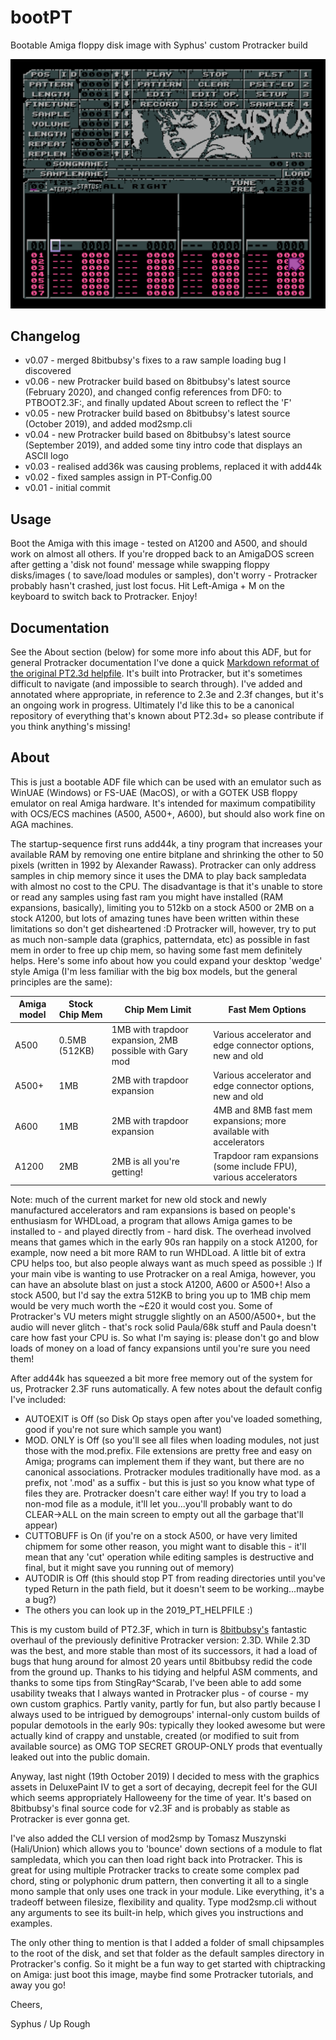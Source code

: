 # bootPT
Bootable Amiga floppy disk image with Syphus' custom Protracker build

![bootPT screenshot](screenshot.png)

## Changelog

* v0.07 - merged 8bitbubsy's fixes to a raw sample loading bug I discovered
* v0.06 - new Protracker build based on 8bitbubsy's latest source (February 2020), and changed config references from DF0: to PTBOOT2.3F:, and finally updated About screen to reflect the 'F'
* v0.05 - new Protracker build based on 8bitbubsy's latest source (October 2019), and added mod2smp.cli
* v0.04 - new Protracker build based on 8bitbubsy's latest source (September 2019), and added some tiny intro code that displays an ASCII logo
* v0.03 - realised add36k was causing problems, replaced it with add44k
* v0.02 - fixed samples assign in PT-Config.00
* v0.01 - initial commit

## Usage

Boot the Amiga with this image - tested on A1200 and A500, and should work on almost all others. If you're dropped back to an AmigaDOS screen after getting a 'disk not found' message while swapping floppy disks/images ( to save/load modules or samples), don't worry - Protracker probably hasn't crashed, just lost focus. Hit Left-Amiga + M on the keyboard to switch back to Protracker. Enjoy!

## Documentation

See the About section (below) for some more info about this ADF, but for general Protracker documentation I've done a quick [Markdown reformat of the original PT2.3d helpfile](2019_PT_HELPFILE.md). It's built into Protracker, but it's sometimes difficult to navigate (and impossible to search through). I've added and annotated where appropriate, in reference to 2.3e and 2.3f changes, but it's an ongoing work in progress. Ultimately I'd like this to be a canonical repository of everything that's known about PT2.3d+ so please contribute if you think anything's missing!

## About

This is just a bootable ADF file which can be used with an emulator such as WinUAE (Windows) or FS-UAE (MacOS), or with a GOTEK USB floppy emulator on real Amiga hardware. It's intended for maximum compatibility with OCS/ECS machines (A500, A500+, A600), but should also work fine on AGA machines.

The startup-sequence first runs add44k, a tiny program that increases your available RAM by removing one entire bitplane and shrinking the other to 50 pixels (written in 1992 by Alexander Rawass). Protracker can only address samples in chip memory since it uses the DMA to play back sampledata with almost no cost to the CPU. The disadvantage is that it's unable to store or read any samples using fast ram you might have installed (RAM expansions, basically), limiting you to 512kb on a stock A500 or 2MB on a stock A1200, but lots of amazing tunes have been written within these limitations so don't get disheartened :D Protracker will, however, try to put as much non-sample data (graphics, patterndata, etc) as possible in fast mem in order to free up chip mem, so having some fast mem definitely helps. Here's some info about how you could expand your desktop 'wedge' style Amiga (I'm less familiar with the big box models, but the general principles are the same):


| Amiga model | Stock Chip Mem | Chip Mem Limit | Fast Mem Options |
| ------------ | ------------- | ----------|------------ |
| A500 | 0.5MB (512KB) | 1MB with trapdoor expansion, 2MB possible with Gary mod | Various accelerator and edge connector options, new and old |
| A500+ | 1MB | 2MB with trapdoor expansion | Various accelerator and edge connector options, new and old |
| A600 | 1MB | 2MB with trapdoor expansion | 4MB and 8MB fast mem expansions; more available with accelerators |
| A1200 | 2MB | 2MB is all you're getting! | Trapdoor ram expansions (some include FPU), various accelerators |

Note: much of the current market for new old stock and newly manufactured accelerators and ram expansions is based on people's enthusiasm for WHDLoad, a program that allows Amiga games to be installed to - and played directly from - hard disk. The overhead involved means that games which in the early 90s ran happily on a stock A1200, for example, now need a bit more RAM to run WHDLoad. A little bit of extra CPU helps too, but also people always want as much speed as possible :) If your main vibe is wanting to use Protracker on a real Amiga, however, you can have an absolute blast on just a stock A1200, A600 or A500+! Also a stock A500, but I'd say the extra 512KB to bring you up to 1MB chip mem would be very much worth the ~£20 it would cost you. Some of Protracker's VU meters might struggle slightly on an A500/A500+, but the audio will never glitch - that's rock solid Paula/68k stuff and Paula doesn't care how fast your CPU is. So what I'm saying is: please don't go and blow loads of money on a load of fancy expansions until you're sure you need them!


After add44k has squeezed a bit more free memory out of the system for us, Protracker 2.3F runs automatically. A few notes about the default config I've included:

* AUTOEXIT is Off (so Disk Op stays open after you've loaded something, good if you're not sure which sample you want)
* MOD. ONLY is Off (so you'll see all files when loading modules, not just those with the mod.prefix. File extensions are pretty free and easy on Amiga; programs can implement them if they want, but there are no canonical associations. Protracker modules traditionally have mod. as a prefix, not '.mod' as a suffix - but this is just so you know what type of files they are. Protracker doesn't care either way! If you try to load a non-mod file as a module, it'll let you...you'll probably want to do CLEAR->ALL on the main screen to empty out all the garbage that'll appear)
* CUTTOBUFF is On (if you're on a stock A500, or have very limited chipmem for some other reason, you might want to disable this - it'll mean that any 'cut' operation while editing samples is destructive and final, but it might save you running out of memory)
* AUTODIR is Off (this should stop PT from reading directories until you've typed Return in the path field, but it doesn't seem to be working...maybe a bug?)
* The others you can look up in the 2019_PT_HELPFILE :)


This is my custom build of PT2.3F, which in turn is [8bitbubsy's](https://16-bits.org) fantastic overhaul of the previously definitive Protracker version: 2.3D. While 2.3D was the best, and more stable than most of its successors, it had a load of bugs that hung around for almost 20 years until 8bitbubsy redid the code from the ground up. Thanks to his tidying and helpful ASM comments, and thanks to some tips from StingRay^Scarab, I've been able to add some usability tweaks that I always wanted in Protracker plus - of course - my own custom graphics. Partly vanity, partly for fun, but also partly because I always used to be intrigued by demogroups' internal-only custom builds of popular demotools in the early 90s: typically they looked awesome but were actually kind of crappy and unstable, created (or modified to suit from available source) as OMG TOP SECRET GROUP-ONLY prods that eventually leaked out into the public domain.

Anyway, last night (19th October 2019) I decided to mess with the graphics assets in DeluxePaint IV to get a sort of decaying, decrepit feel for the GUI which seems appropriately Halloweeny for the time of year. It's based on 8bitbubsy's final source code for v2.3F and is probably as stable as Protracker is ever gonna get.

I've also added the CLI version of mod2smp by Tomasz Muszynski (Hali/Union) which allows you to 'bounce' down sections of a module to flat sampledata, which you can then load right back into Protracker. This is great for using multiple Protracker tracks to create some complex pad chord, sting or polyphonic drum pattern, then converting it all to a single mono sample that only uses one track in your module. Like everything, it's a tradeoff between filesize, flexibility and quality. Type mod2smp.cli without any arguments to see its built-in help, which gives you instructions and examples.

The only other thing to mention is that I added a folder of small chipsamples to the root of the disk, and set that folder as the default samples directory in Protracker's config. So it might be a fun way to get started with chiptracking on Amiga: just boot this image, maybe find some Protracker tutorials, and away you go!

Cheers,

Syphus / Up Rough
